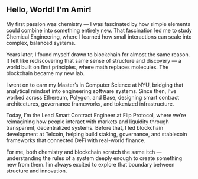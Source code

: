 ## Hello, World! I'm Amir!

My first passion was chemistry — I was fascinated by how simple elements could combine into something entirely new. That fascination led me to study Chemical Engineering, where I learned how small interactions can scale into complex, balanced systems.

Years later, I found myself drawn to blockchain for almost the same reason. It felt like rediscovering that same sense of structure and discovery — a world built on first principles, where math replaces molecules. The blockchain became my new lab.

I went on to earn my Master’s in Computer Science at NYU, bridging that analytical mindset into engineering software systems. Since then, I’ve worked across Ethereum, Polygon, and Base, designing smart contract architectures, governance frameworks, and tokenized infrastructure.

Today, I’m the Lead Smart Contract Engineer at Flip Protocol, where we’re reimagining how people interact with markets and liquidity through transparent, decentralized systems. Before that, I led blockchain development at Telcoin, helping build staking, governance, and stablecoin frameworks that connected DeFi with real-world finance.

For me, both chemistry and blockchain scratch the same itch — understanding the rules of a system deeply enough to create something new from them. I’m always excited to explore that boundary between structure and innovation.
